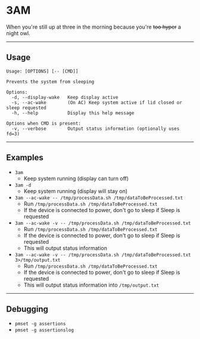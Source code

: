 # 3AM

When you're still up at three in the morning because you're ~~too hyper~~ a night owl.

---

## Usage

```plain
Usage: [OPTIONS] [-- [CMD]]

Prevents the system from sleeping

Options:
  -d, --display-wake   Keep display active
  -s, --ac-wake        (On AC) Keep system active if lid closed or sleep requested
  -h, --help           Display this help message

Options when CMD is present:
  -v, --verbose        Output status information (optionally uses fd=3)
```

---

## Examples

* `3am`
  * Keep system running (display can turn off)
* `3am -d`
  * Keep system running (display will stay on)
* `3am --ac-wake -- /tmp/processData.sh /tmp/dataToBeProcessed.txt`
  * Run `/tmp/processData.sh /tmp/dataToBeProcessed.txt`
  * If the device is connected to power, don't go to sleep if Sleep is requested
* `3am --ac-wake -v -- /tmp/processData.sh /tmp/dataToBeProcessed.txt`
  * Run `/tmp/processData.sh /tmp/dataToBeProcessed.txt`
  * If the device is connected to power, don't go to sleep if Sleep is requested
  * This will output status information
* `3am --ac-wake -v -- /tmp/processData.sh /tmp/dataToBeProcessed.txt 3>/tmp/output.txt`
  * Run `/tmp/processData.sh /tmp/dataToBeProcessed.txt`
  * If the device is connected to power, don't go to sleep if Sleep is requested
  * This will output status information into `/tmp/output.txt`

---

## Debugging

* `pmset -g assertions`
* `pmset -g assertionslog`
